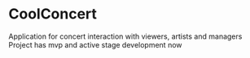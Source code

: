 # CoolConcert
Application for concert interaction with viewers, artists and managers 
Project has mvp and active stage development now
